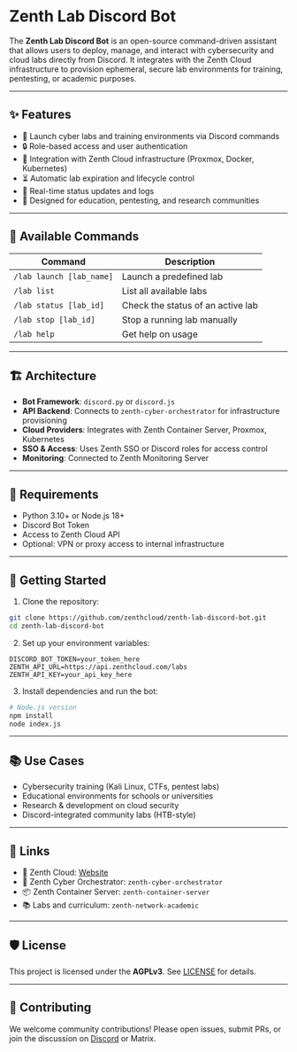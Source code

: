 # Zenth Lab Discord Bot

The **Zenth Lab Discord Bot** is an open-source command-driven assistant that allows users to deploy, manage, and interact with cybersecurity and cloud labs directly from Discord. It integrates with the Zenth Cloud infrastructure to provision ephemeral, secure lab environments for training, pentesting, or academic purposes.

---

## ✨ Features

- 🚀 Launch cyber labs and training environments via Discord commands
- 🔒 Role-based access and user authentication
- 🧪 Integration with Zenth Cloud infrastructure (Proxmox, Docker, Kubernetes)
- ⏳ Automatic lab expiration and lifecycle control
- 📡 Real-time status updates and logs
- 🧠 Designed for education, pentesting, and research communities

---

## 💬 Available Commands

| Command | Description |
|--------|-------------|
| `/lab launch [lab_name]` | Launch a predefined lab |
| `/lab list` | List all available labs |
| `/lab status [lab_id]` | Check the status of an active lab |
| `/lab stop [lab_id]` | Stop a running lab manually |
| `/lab help` | Get help on usage |

---

## 🏗 Architecture

- **Bot Framework**: `discord.py` or `discord.js`
- **API Backend**: Connects to `zenth-cyber-orchestrator` for infrastructure provisioning
- **Cloud Providers**: Integrates with Zenth Container Server, Proxmox, Kubernetes
- **SSO & Access**: Uses Zenth SSO or Discord roles for access control
- **Monitoring**: Connected to Zenth Monitoring Server

---

## 🧰 Requirements

- Python 3.10+ or Node.js 18+
- Discord Bot Token
- Access to Zenth Cloud API
- Optional: VPN or proxy access to internal infrastructure

---

## 🚀 Getting Started

1. Clone the repository:

```bash
git clone https://github.com/zenthcloud/zenth-lab-discord-bot.git
cd zenth-lab-discord-bot
````

2. Set up your environment variables:

```env
DISCORD_BOT_TOKEN=your_token_here
ZENTH_API_URL=https://api.zenthcloud.com/labs
ZENTH_API_KEY=your_api_key_here
```

3. Install dependencies and run the bot:

```bash
# Node.js version
npm install
node index.js
```
---

## 📚 Use Cases

* Cybersecurity training (Kali Linux, CTFs, pentest labs)
* Educational environments for schools or universities
* Research & development on cloud security
* Discord-integrated community labs (HTB-style)

---

## 🔗 Links

* 🔗 Zenth Cloud: [Website](https://zenthcloud.com)
* 🔧 Zenth Cyber Orchestrator: `zenth-cyber-orchestrator`
* 📦 Zenth Container Server: `zenth-container-server`
* 📚 Labs and curriculum: `zenth-network-academic`

---

## 🛡 License

This project is licensed under the **AGPLv3**. See [LICENSE](./LICENSE) for details.

---

## 🤝 Contributing

We welcome community contributions! Please open issues, submit PRs, or join the discussion on [Discord](https://discord.gg/zenthcloud) or Matrix.
